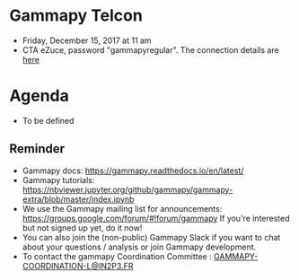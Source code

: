 # Gammapy Telcon

* Friday, December 15, 2017 at 11 am
* CTA eZuce, password "gammapyregular".  The connection details are [here](ConnectionDetails.txt)

# Agenda

* To be defined

## Reminder

* Gammapy docs: https://gammapy.readthedocs.io/en/latest/
* Gammapy tutorials: https://nbviewer.jupyter.org/github/gammapy/gammapy-extra/blob/master/index.ipynb
* We use the Gammapy mailing list for announcements:
  https://groups.google.com/forum/#!forum/gammapy
  If you're interested but not signed up yet, do it now!
* You can also join the (non-public) Gammapy Slack if you want
  to chat about your questions / analysis or join Gammapy development.
* To contact the gammapy Coordination Committee : GAMMAPY-COORDINATION-L@IN2P3.FR
